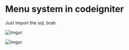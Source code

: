 Menu system in codeigniter
===

Just import the sql, brah.

![Imgur](http://i.imgur.com/FZCklBQ.png)

![Imgur](http://i.imgur.com/aHyrofG.jpg)



